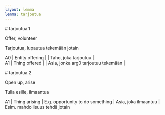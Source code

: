 ```yaml
---
layout: lemma
lemma: tarjoutua
---
```


<div class="sense">
# <span class="sensename">tarjoutua.1</span>

<span class="description">Offer, volunteer</span>

<span class="description">Tarjoutua, lupautua tekemään jotain</span>

A0 | Entity offering |   | Taho, joka tarjoutuu |  
A1 | Thing offered |   | Asia, jonka arg0 tarjoutuu tekemään |  

</div>

<div class="sense">
# <span class="sensename">tarjoutua.2</span>

<span class="description">Open up, arise</span>



<span class="description">Tulla esille, ilmaantua</span>

A1 | Thing arising | E.g. opportunity to do something | Asia, joka ilmaantuu | Esim. mahdollisuus tehdä jotain

</div>

